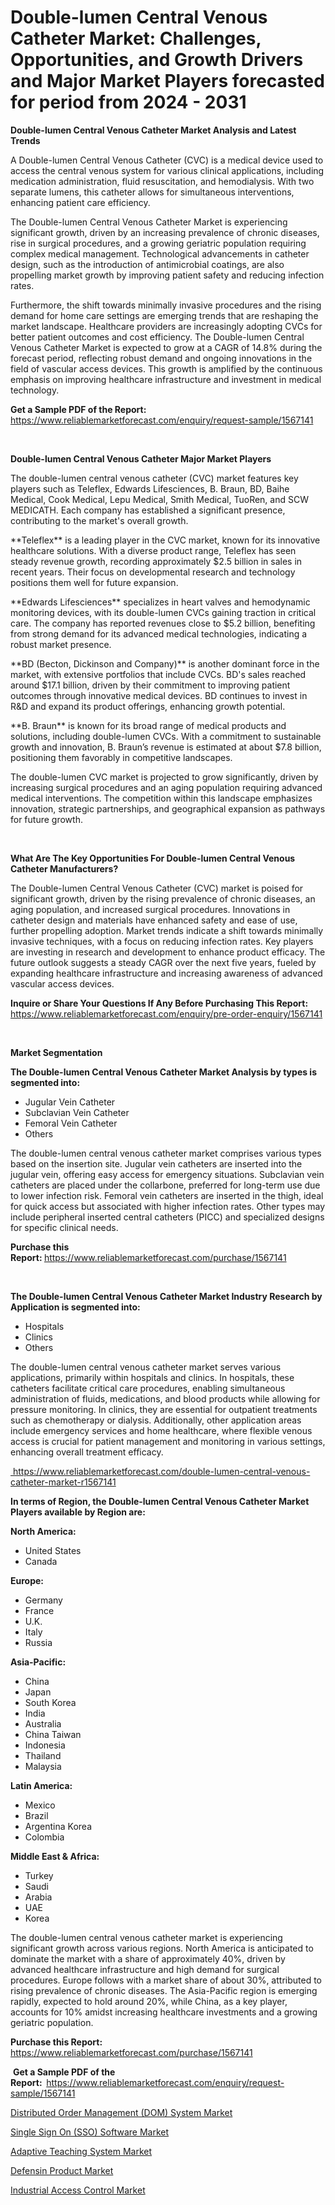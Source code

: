 <p><h1>Double-lumen Central Venous Catheter Market: Challenges, Opportunities, and Growth Drivers and Major Market Players forecasted for period from 2024 - 2031</h1></p><p><strong>Double-lumen Central Venous Catheter Market Analysis and Latest Trends</strong></p>
<p><p>A Double-lumen Central Venous Catheter (CVC) is a medical device used to access the central venous system for various clinical applications, including medication administration, fluid resuscitation, and hemodialysis. With two separate lumens, this catheter allows for simultaneous interventions, enhancing patient care efficiency.</p><p>The Double-lumen Central Venous Catheter Market is experiencing significant growth, driven by an increasing prevalence of chronic diseases, rise in surgical procedures, and a growing geriatric population requiring complex medical management. Technological advancements in catheter design, such as the introduction of antimicrobial coatings, are also propelling market growth by improving patient safety and reducing infection rates.</p><p>Furthermore, the shift towards minimally invasive procedures and the rising demand for home care settings are emerging trends that are reshaping the market landscape. Healthcare providers are increasingly adopting CVCs for better patient outcomes and cost efficiency. The Double-lumen Central Venous Catheter Market is expected to grow at a CAGR of 14.8% during the forecast period, reflecting robust demand and ongoing innovations in the field of vascular access devices. This growth is amplified by the continuous emphasis on improving healthcare infrastructure and investment in medical technology.</p></p>
<p><strong>Get a Sample PDF of the Report:&nbsp;</strong> <a href="https://www.reliablemarketforecast.com/enquiry/request-sample/1567141">https://www.reliablemarketforecast.com/enquiry/request-sample/1567141</a></p>
<p>&nbsp;</p>
<p><strong>Double-lumen Central Venous Catheter Major Market Players</strong></p>
<p><p>The double-lumen central venous catheter (CVC) market features key players such as Teleflex, Edwards Lifesciences, B. Braun, BD, Baihe Medical, Cook Medical, Lepu Medical, Smith Medical, TuoRen, and SCW MEDICATH. Each company has established a significant presence, contributing to the market's overall growth.</p><p>**Teleflex** is a leading player in the CVC market, known for its innovative healthcare solutions. With a diverse product range, Teleflex has seen steady revenue growth, recording approximately $2.5 billion in sales in recent years. Their focus on developmental research and technology positions them well for future expansion.</p><p>**Edwards Lifesciences** specializes in heart valves and hemodynamic monitoring devices, with its double-lumen CVCs gaining traction in critical care. The company has reported revenues close to $5.2 billion, benefiting from strong demand for its advanced medical technologies, indicating a robust market presence.</p><p>**BD (Becton, Dickinson and Company)** is another dominant force in the market, with extensive portfolios that include CVCs. BD's sales reached around $17.1 billion, driven by their commitment to improving patient outcomes through innovative medical devices. BD continues to invest in R&D and expand its product offerings, enhancing growth potential.</p><p>**B. Braun** is known for its broad range of medical products and solutions, including double-lumen CVCs. With a commitment to sustainable growth and innovation, B. Braun’s revenue is estimated at about $7.8 billion, positioning them favorably in competitive landscapes.</p><p>The double-lumen CVC market is projected to grow significantly, driven by increasing surgical procedures and an aging population requiring advanced medical interventions. The competition within this landscape emphasizes innovation, strategic partnerships, and geographical expansion as pathways for future growth.</p></p>
<p>&nbsp;</p>
<p><strong>What Are The Key Opportunities For Double-lumen Central Venous Catheter Manufacturers?</strong></p>
<p><p>The Double-lumen Central Venous Catheter (CVC) market is poised for significant growth, driven by the rising prevalence of chronic diseases, an aging population, and increased surgical procedures. Innovations in catheter design and materials have enhanced safety and ease of use, further propelling adoption. Market trends indicate a shift towards minimally invasive techniques, with a focus on reducing infection rates. Key players are investing in research and development to enhance product efficacy. The future outlook suggests a steady CAGR over the next five years, fueled by expanding healthcare infrastructure and increasing awareness of advanced vascular access devices.</p></p>
<p><strong>Inquire or Share Your Questions If Any Before Purchasing This Report:</strong> <a href="https://www.reliablemarketforecast.com/enquiry/pre-order-enquiry/1567141">https://www.reliablemarketforecast.com/enquiry/pre-order-enquiry/1567141</a></p>
<p>&nbsp;</p>
<p><strong>Market Segmentation</strong></p>
<p><strong>The Double-lumen Central Venous Catheter Market Analysis by types is segmented into:</strong></p>
<p><ul><li>Jugular Vein Catheter</li><li>Subclavian Vein Catheter</li><li>Femoral Vein Catheter</li><li>Others</li></ul></p>
<p><p>The double-lumen central venous catheter market comprises various types based on the insertion site. Jugular vein catheters are inserted into the jugular vein, offering easy access for emergency situations. Subclavian vein catheters are placed under the collarbone, preferred for long-term use due to lower infection risk. Femoral vein catheters are inserted in the thigh, ideal for quick access but associated with higher infection rates. Other types may include peripheral inserted central catheters (PICC) and specialized designs for specific clinical needs.</p></p>
<p><strong>Purchase this Report:&nbsp;</strong><a href="https://www.reliablemarketforecast.com/purchase/1567141">https://www.reliablemarketforecast.com/purchase/1567141</a></p>
<p>&nbsp;</p>
<p><strong>The Double-lumen Central Venous Catheter Market Industry Research by Application is segmented into:</strong></p>
<p><ul><li>Hospitals</li><li>Clinics</li><li>Others</li></ul></p>
<p><p>The double-lumen central venous catheter market serves various applications, primarily within hospitals and clinics. In hospitals, these catheters facilitate critical care procedures, enabling simultaneous administration of fluids, medications, and blood products while allowing for pressure monitoring. In clinics, they are essential for outpatient treatments such as chemotherapy or dialysis. Additionally, other application areas include emergency services and home healthcare, where flexible venous access is crucial for patient management and monitoring in various settings, enhancing overall treatment efficacy.</p></p>
<p><a href="https://www.reliablemarketforecast.com/double-lumen-central-venous-catheter-market-r1567141">&nbsp;https://www.reliablemarketforecast.com/double-lumen-central-venous-catheter-market-r1567141</a></p>
<p><strong>In terms of Region, the Double-lumen Central Venous Catheter Market Players available by Region are:</strong></p>
<p>
    <p> <strong> North America: </strong>
        <ul>
            <li>United States</li>
            <li>Canada</li>
        </ul>
        </p> 
    <p> <strong> Europe: </strong>
        <ul>
            <li>Germany</li>
            <li>France</li>
            <li>U.K.</li>
            <li>Italy</li>
            <li>Russia</li>
        </ul>
        </p> 
    <p> <strong> Asia-Pacific: </strong>
        <ul>
            <li>China</li>
            <li>Japan</li>
            <li>South Korea</li>
            <li>India</li>
            <li>Australia</li>
            <li>China Taiwan</li>
            <li>Indonesia</li>
            <li>Thailand</li>
            <li>Malaysia</li>
        </ul>
        </p> 
    <p> <strong> Latin America: </strong>
        <ul>
            <li>Mexico</li>
            <li>Brazil</li>
            <li>Argentina Korea</li>
            <li>Colombia</li>
        </ul>
        </p> 
    <p> <strong> Middle East & Africa: </strong>
        <ul>
            <li>Turkey</li>
            <li>Saudi</li>
            <li>Arabia</li>
            <li>UAE</li>
            <li>Korea</li>
        </ul>
    </p>
    </p>
<p><p>The double-lumen central venous catheter market is experiencing significant growth across various regions. North America is anticipated to dominate the market with a share of approximately 40%, driven by advanced healthcare infrastructure and high demand for surgical procedures. Europe follows with a market share of about 30%, attributed to rising prevalence of chronic diseases. The Asia-Pacific region is emerging rapidly, expected to hold around 20%, while China, as a key player, accounts for 10% amidst increasing healthcare investments and a growing geriatric population.</p></p>
<p><strong>Purchase this Report: </strong><a href="https://www.reliablemarketforecast.com/purchase/1567141">https://www.reliablemarketforecast.com/purchase/1567141</a></p>
<p>&nbsp;<strong>Get a Sample PDF of the Report:&nbsp;&nbsp;</strong><a href="https://www.reliablemarketforecast.com/enquiry/request-sample/1567141">https://www.reliablemarketforecast.com/enquiry/request-sample/1567141</a></p>
<p><strong></strong></p>
<p><p><a href="https://issuu.com/reportprime-2/docs/distributed-order-management-dom-sy_74201135cd9544">Distributed Order Management (DOM) System Market</a></p><p><a href="https://issuu.com/reportprime-2/docs/single-sign-on-sso-software-market-_fe51036a3a58ec">Single Sign On (SSO) Software Market</a></p><p><a href="https://medium.com/@stackrhonda/global-adaptive-teaching-system-market-opportunities-and-market-challenges-2024-2031-ff6821b7d6ce?postPublishedType=repub">Adaptive Teaching System Market</a></p><p><a href="https://medium.com/@edwarwatkinxxdd/analyzing-defensin-product-market-dynamics-and-growth-drivers-and-forecasted-for-period-from-2024-5dd59facedf9">Defensin Product Market</a></p><p><a href="https://www.linkedin.com/pulse/strategic-market-insights-global-industrial-access-control-2024-jbiec?trackingId=ES69%2B%2Fw8QbyvkExcS5MNUw%3D%3D">Industrial Access Control Market</a></p></p>